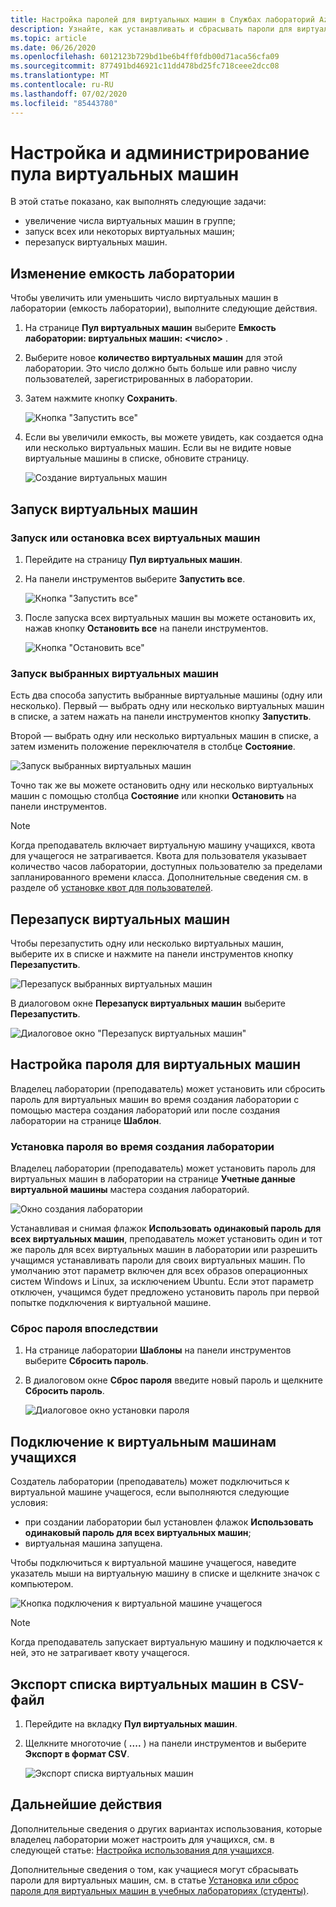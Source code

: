 ```yaml
---
title: Настройка паролей для виртуальных машин в Службах лабораторий Azure | Документация Майкрософт
description: Узнайте, как устанавливать и сбрасывать пароли для виртуальных машин в лабораториях для аудиторий Служб лабораторий Azure.
ms.topic: article
ms.date: 06/26/2020
ms.openlocfilehash: 6012123b729bd1be6b4ff0fdb00d71aca56cfa09
ms.sourcegitcommit: 877491bd46921c11dd478bd25fc718ceee2dcc08
ms.translationtype: MT
ms.contentlocale: ru-RU
ms.lasthandoff: 07/02/2020
ms.locfileid: "85443780"
---
```

# <a name="set-up-and-manage-virtual-machine-pool"></a>Настройка и администрирование пула виртуальных машин 
В этой статье показано, как выполнять следующие задачи:

- увеличение числа виртуальных машин в группе;
- запуск всех или некоторых виртуальных машин; 
- перезапуск виртуальных машин.

## <a name="update-the-lab-capacity"></a>Изменение емкость лаборатории
Чтобы увеличить или уменьшить число виртуальных машин в лаборатории (емкость лаборатории), выполните следующие действия.

1. На странице **Пул виртуальных машин** выберите **Емкость лаборатории: виртуальных машин: &lt;число&gt;** .
2. Выберите новое **количество виртуальных машин** для этой лаборатории. Это число должно быть больше или равно числу пользователей, зарегистрированных в лаборатории. 
3. Затем нажмите кнопку **Сохранить**. 

    ![Кнопка "Запустить все"](./media/how-to-set-virtual-machine-passwords/number-of-vms-in-lab.png)
4. Если вы увеличили емкость, вы можете увидеть, как создается одна или несколько виртуальных машин. Если вы не видите новые виртуальные машины в списке, обновите страницу. 

    ![Создание виртуальных машин](./media/how-to-set-virtual-machine-passwords/vm-being-created.png)

## <a name="start-vms"></a>Запуск виртуальных машин

### <a name="start-ot-stop-all-vms"></a>Запуск или остановка всех виртуальных машин
1. Перейдите на страницу **Пул виртуальных машин**. 
2. На панели инструментов выберите **Запустить все**. 

    ![Кнопка "Запустить все"](./media/how-to-set-virtual-machine-passwords/start-all-vms-button.png)
3. После запуска всех виртуальных машин вы можете остановить их, нажав кнопку **Остановить все** на панели инструментов. 

    ![Кнопка "Остановить все"](./media/how-to-set-virtual-machine-passwords/stop-all-vms-button.png)

### <a name="start-selected-vms"></a>Запуск выбранных виртуальных машин
Есть два способа запустить выбранные виртуальные машины (одну или несколько). Первый — выбрать одну или несколько виртуальных машин в списке, а затем нажать на панели инструментов кнопку **Запустить**. 

Второй — выбрать одну или несколько виртуальных машин в списке, а затем изменить положение переключателя в столбце **Состояние**. 

![Запуск выбранных виртуальных машин](./media/how-to-set-virtual-machine-passwords/start-selected-vms.png)

Точно так же вы можете остановить одну или несколько виртуальных машин с помощью столбца **Состояние** или кнопки **Остановить** на панели инструментов. 

> [!NOTE]
> Когда преподаватель включает виртуальную машину учащихся, квота для учащегося не затрагивается. Квота для пользователя указывает количество часов лаборатории, доступных пользователю за пределами запланированного времени класса. Дополнительные сведения см. в разделе об [установке квот для пользователей](how-to-configure-student-usage.md?#set-quotas-for-users).

## <a name="reset-vms"></a>Перезапуск виртуальных машин
Чтобы перезапустить одну или несколько виртуальных машин, выберите их в списке и нажмите на панели инструментов кнопку **Перезапустить**. 

![Перезапуск выбранных виртуальных машин](./media/how-to-set-virtual-machine-passwords/reset-vm-button.png)

В диалоговом окне **Перезапуск виртуальных машин** выберите **Перезапустить**. 

![Диалоговое окно "Перезапуск виртуальных машин"](./media/how-to-set-virtual-machine-passwords/reset-vms-dialog.png)



## <a name="set-password-for-vms"></a>Настройка пароля для виртуальных машин
Владелец лаборатории (преподаватель) может установить или сбросить пароль для виртуальных машин во время создания лаборатории с помощью мастера создания лабораторий или после создания лаборатории на странице **Шаблон**. 

### <a name="set-password-at-the-time-of-lab-creation"></a>Установка пароля во время создания лаборатории
Владелец лаборатории (преподаватель) может установить пароль для виртуальных машин в лаборатории на странице **Учетные данные виртуальной машины** мастера создания лабораторий.

![Окно создания лаборатории](./media/tutorial-setup-classroom-lab/virtual-machine-credentials.png)

Устанавливая и снимая флажок **Использовать одинаковый пароль для всех виртуальных машин**, преподаватель может установить один и тот же пароль для всех виртуальных машин в лаборатории или разрешить учащимся устанавливать пароли для своих виртуальных машин. По умолчанию этот параметр включен для всех образов операционных систем Windows и Linux, за исключением Ubuntu. Если этот параметр отключен, учащимся будет предложено установить пароль при первой попытке подключения к виртуальной машине. 

### <a name="reset-password-later"></a>Сброс пароля впоследствии

1. На странице лаборатории **Шаблоны** на панели инструментов выберите **Сбросить пароль**. 
1. В диалоговом окне **Сброс пароля** введите новый пароль и щелкните **Сбросить пароль**.
    
    ![Диалоговое окно установки пароля](./media/how-to-set-virtual-machine-passwords/set-password.png)

## <a name="connect-to-student-vms"></a>Подключение к виртуальным машинам учащихся
Создатель лаборатории (преподаватель) может подключиться к виртуальной машине учащегося, если выполняются следующие условия: 

- при создании лаборатории был установлен флажок **Использовать одинаковый пароль для всех виртуальных машин**;
- виртуальная машина запущена. 

 Чтобы подключиться к виртуальной машине учащегося, наведите указатель мыши на виртуальную машину в списке и щелкните значок с компьютером.  

![Кнопка подключения к виртуальной машине учащегося](./media/how-to-set-virtual-machine-passwords/connect-student-vm.png)

> [!NOTE]
> Когда преподаватель запускает виртуальную машину и подключается к ней, это не затрагивает квоту учащегося. 

## <a name="export-list-of-virtual-machines-to-a-csv-file"></a>Экспорт списка виртуальных машин в CSV-файл

1. Перейдите на вкладку **Пул виртуальных машин**.
2. Щелкните многоточие ( **....** ) на панели инструментов и выберите **Экспорт в формат CSV**. 

    ![Экспорт списка виртуальных машин](./media/how-to-export-users-virtual-machines-csv/virtual-machines-export-csv.png)

## <a name="next-steps"></a>Дальнейшие действия
Дополнительные сведения о других вариантах использования, которые владелец лаборатории может настроить для учащихся, см. в следующей статье: [Настройка использования для учащихся](how-to-configure-student-usage.md).

Дополнительные сведения о том, как учащиеся могут сбрасывать пароли для виртуальных машин, см. в статье [Установка или сброс пароля для виртуальных машин в учебных лабораториях (студенты)](how-to-set-virtual-machine-passwords-student.md).